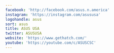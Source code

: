 ```yaml
---
facebook: 'http://facebook.com/asus.n.america'
instagram: 'https://instagram.com/asususa'
logohandle: asus
sort: asus
title: ASUS USA
twitter: ASUSUSA
website: 'https://www.gethatch.com/'
youtube: 'https://youtube.com/c/ASUSCSC'
---
```

